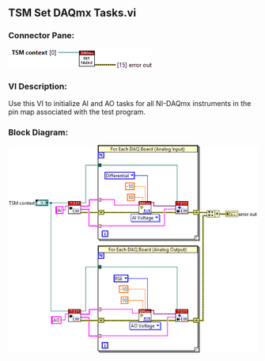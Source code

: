 ## **TSM Set DAQmx Tasks.vi**
### Connector Pane:
![alt text](/docs/images/Instrument%20Control/DAQmx/TSM%20Set%20DAQmx%20Tasks.vic.png "TSM Set DAQmx Tasks.vi connector pane")

### VI Description:
Use this VI to initialize AI and AO tasks for all NI-DAQmx instruments in the pin map associated with the test program. 

### Block Diagram:
![alt text](/docs/images/Instrument%20Control/DAQmx/TSM%20Set%20DAQmx%20Tasks.vid.png "TSM Set DAQmx Tasks.vi block diagram")
